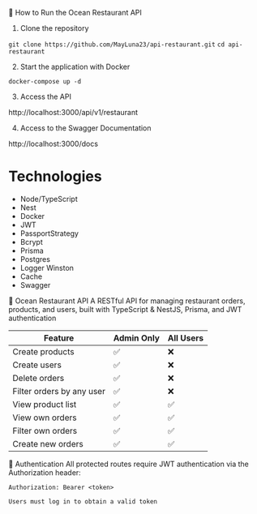 🚀 How to Run the Ocean Restaurant API

1. Clone the repository

`git clone https://github.com/MayLuna23/api-restaurant.git`
`cd api-restaurant`

2. Start the application with Docker

`docker-compose up -d`

3. Access the API

http://localhost:3000/api/v1/restaurant

4. Access to the Swagger Documentation

http://localhost:3000/docs

# Technologies

- Node/TypeScript
- Nest
- Docker
- JWT
- PassportStrategy
- Bcrypt
- Prisma
- Postgres
- Logger Winston
- Cache
- Swagger


🍔 Ocean Restaurant API
A RESTful API for managing restaurant orders, products, and users, built with TypeScript & NestJS, Prisma, and JWT authentication

| Feature                   | Admin Only | All Users |
| ------------------------- | ---------- | --------- |
| Create products           | ✅          | ❌         |
| Create users              | ✅          | ❌         |
| Delete orders             | ✅          | ❌         |
| Filter orders by any user | ✅          | ❌         |
| View product list         | ✅          | ✅         |
| View own orders           | ✅          | ✅         |
| Filter own orders         | ✅          | ✅         |
| Create new orders         | ✅          | ✅         |

🔐 Authentication
All protected routes require JWT authentication via the Authorization header:

    Authorization: Bearer <token>

    Users must log in to obtain a valid token